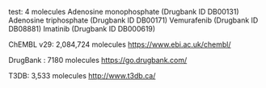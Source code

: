 test: 4 molecules
 Adenosine monophosphate (Drugbank ID DB00131)
 Adenosine triphosphate (Drugbank ID DB00171)
 Vemurafenib (Drugbank ID DB08881)
 Imatinib (Drugbank ID DB000619)

ChEMBL v29: 2,084,724 molecules
https://www.ebi.ac.uk/chembl/


DrugBank : 7180 molecules
https://go.drugbank.com/

T3DB: 3,533 molecules
http://www.t3db.ca/
